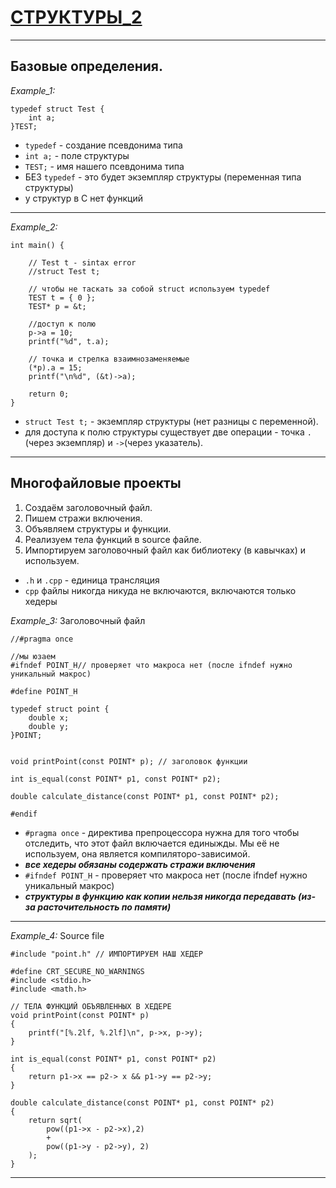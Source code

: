 # [СТРУКТУРЫ_2]()
--------------------------------------------------------------------------
## Базовые определения.
*Example_1:*
```
typedef struct Test {
	int a; 
}TEST;
```
- `typedef` - создание псевдонима типа
-  `int a;` -  поле структуры
- `TEST;` - имя нашего псевдонима типа
- БЕЗ `typedef` - это будет экземпляр структуры (переменная типа структуры)
- у структур в С нет функций
--------------------------------------------------------------------------
*Example_2:*
```
int main() {

	// Test t - sintax error
	//struct Test t;
	
	// чтобы не тaскать за собой struct используем typedef
	TEST t = { 0 };
	TEST* p = &t;
	
	//доступ к полю
	p->a = 10;
	printf("%d", t.a);
	
	// точка и стрелка взаимнозаменяемые
	(*p).a = 15;
	printf("\n%d", (&t)->a);

	return 0;
}
```
- `struct Test t;` - экземпляр структуры (нет разницы с переменной).
- для доступа к полю структуры существует две операции - точка `.` (через экземпляр) и `->`(через указатель).
--------------------------------------------------------------------------
## Многофайловые проекты
1. Создаём заголовочный файл.
2. Пишем стражи включения.
3. Объявляем структуры и функции.
4. Реализуем тела функций в source файле.
5. Импортируем заголовочный файл как библиотеку (в кавычках) и используем.

- `.h` и `.cpp` - единица трансляция
- `cpp` файлы никогда никуда не включаются, включаются только хедеры

*Example_3:* Заголовочный файл
```
//#pragma once 

//мы юзаем 
#ifndef POINT_H// проверяет что макроса нет (после ifndef нужно уникальный макрос)

#define POINT_H

typedef struct point {
	double x;
	double y;
}POINT;


void printPoint(const POINT* p); // заголовок функции

int is_equal(const POINT* p1, const POINT* p2);

double calculate_distance(const POINT* p1, const POINT* p2);

#endif
```
- `#pragma once` - директива препроцессора нужна для того чтобы отследить, что этот файл включается единыжды. Мы её не используем, она является компиляторо-зависимой. 
- ***все хедеры обязаны содержать стражи включения***
- `#ifndef POINT_H` -  проверяет что макроса нет (после ifndef нужно уникальный макрос)
- ***структуры в функцию как копии нельзя никогда передавать (из-за расточительность по памяти)***
--------------------------------------------------------------------------
*Example_4:* Source file
```
#include "point.h" // ИМПОРТИРУЕМ НАШ ХЕДЕР

#define CRT_SECURE_NO_WARNINGS
#include <stdio.h>
#include <math.h>

// ТЕЛА ФУНКЦИЙ ОБЪЯВЛЕННЫХ В ХЕДЕРЕ
void printPoint(const POINT* p)
{
	printf("[%.2lf, %.2lf]\n", p->x, p->y);
}

int is_equal(const POINT* p1, const POINT* p2)
{
	return p1->x == p2-> x && p1->y == p2->y;
}

double calculate_distance(const POINT* p1, const POINT* p2)
{
	return sqrt(
		pow((p1->x - p2->x),2)
		+
		pow((p1->y - p2->y), 2)
	);
}
```
--------------------------------------------------------------------------